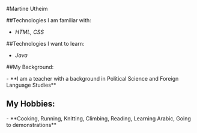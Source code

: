 #Martine Utheim

##Technologies I am familiar with: 
- *HTML, CSS*

##Technologies I want to learn:
- *Java*

##My Background:
<p>- **I am a teacher with a background in Political Science and Foreign Language Studies**</p>

## My Hobbies:
<p>- **Cooking, Running, Knitting, Climbing, Reading, Learning Arabic, Going to demonstrations**</p>

